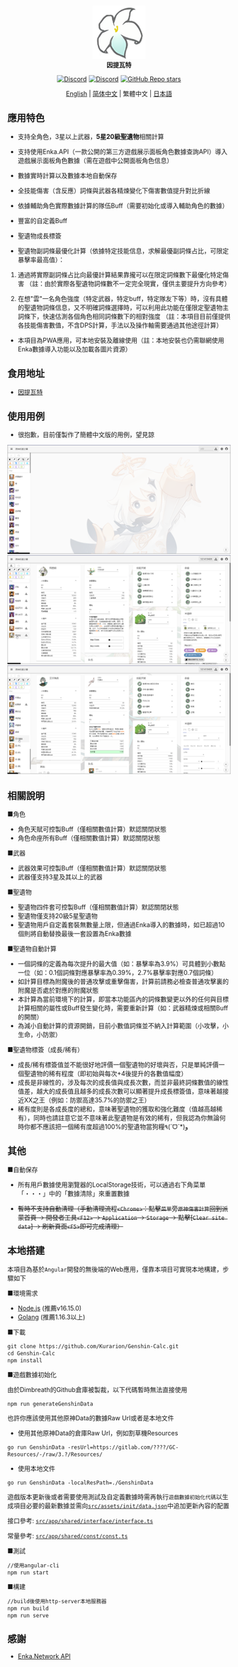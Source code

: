 
<p align="center">
    <img src="./logo-readme.png" height="120">
    <br>
    <strong>因提瓦特</strong>
<p>
<div align="center" style="display: flex;align-items: center;justify-content: center;gap: 0 5px;">
    <a href="https://discord.com/invite/GXjtmmFcYT">
        <img alt="Discord" src="https://img.shields.io/discord/1081186577570598914?color=blue&label=Discord&logo=Discord&style=flat-square">
    </a>
    <a target="_blank" href="https://qm.qq.com/cgi-bin/qm/qr?k=bi_PmMZ3t762gUCQ2CP1tOOzWbt7W1wx&jump_from=webapi&authKey=UPbPdmCHGuPomLNVj6uajaBwwk6G28u4mXCVr1ra5IRAtgJMy9TGDp+uFvGxJiHy">
        <img alt="Discord" src="https://img.shields.io/badge/QQ%20Group-635139720-green?logo=Tencent QQ&style=flat-square">
    </a>
    <a href="https://github.com/Kurarion/Genshin-Calc">
        <img alt="GitHub Repo stars" src="https://img.shields.io/github/stars/Kurarion/Genshin-calc?color=yellow&label=Stars&logo=GitHub&style=flat-square">
    </a>
</div>
<p align="center">
    <a href="./README.md">English</a> | 
    <a href="./README_CH_SIM.md">简体中文</a> | 
    繁體中文 | 
    <a href="./README_JP.md">日本語</a>
<p>

## 應用特色

+ 支持全角色，3星以上武器，**5星20級聖遺物**相關計算

+ 支持使用Enka.API（一款公開的第三方遊戲展示面板角色數據查詢API）導入遊戲展示面板角色數據（需在遊戲中公開面板角色信息）

+ 數據實時計算以及數據本地自動保存

+ 全技能傷害（含反應）詞條與武器各精煉變化下傷害數值提升對比折線

+ 依據輔助角色實際數據計算的隊伍Buff（需要初始化或導入輔助角色的數據）

+ 豐富的自定義Buff

+ 聖遺物成長標簽

+ 聖遺物副詞條最優化計算（依據特定技能信息，求解最優副詞條占比，可限定暴擊率最高值）：

1. 通過將實際副詞條占比向最優計算結果靠攏可以在限定詞條數下最優化特定傷害
（註：由於實際各聖遺物詞條數不一定完全現實，僅供主要提升方向參考）

2. 在想"雲"一名角色強度（特定武器，特定buff，特定隊友下等）時，沒有具體的聖遺物詞條信息，又不明確詞條選擇時，可以利用此功能在僅限定聖遺物主詞條下，快速估測各個角色相同詞條數下的相對強度
（註：本項目目前僅提供各技能傷害數值，不含DPS計算，手法以及操作軸需要通過其他途徑計算）

+ 本項目為PWA應用，可本地安裝及離線使用（註：本地安裝也仍需聯網使用Enka數據導入功能以及加載各圖片資源）

## 食用地址

+ <a href="https://genshin-calc.sirokuma.cc/" target="_blank">因提瓦特</a>

## 使用用例
+ 很抱歉，目前僅製作了簡體中文版的用例，望見諒
<div>
    <img src="./doc/new/anime_cn_sim_1.webp">
    <br>
    <img src="./doc/new/anime_cn_sim_2.webp">
    <br>
    <img src="./doc/new/anime_cn_sim_3.webp">
</div>

## 相關說明

■角色 

+ 角色天賦可控製Buff（僅相關數值計算）默認關閉狀態
+ 角色命座所有Buff（僅相關數值計算）默認關閉狀態

■武器

+ 武器效果可控製Buff（僅相關數值計算）默認關閉狀態
+ 武器僅支持3星及其以上的武器

■聖遺物

+ 聖遺物四件套可控製Buff（僅相關數值計算）默認關閉狀態
+ 聖遺物僅支持20級5星聖遺物
+ 聖遺物用戶自定義套裝無數量上限，但通過Enka導入的數據時，如已超過10個則將自動替換最後一套設置為Enka數據

■聖遺物自動計算

+ 一個詞條的定義為每次提升的最大值（如：暴擊率為3.9%）可具體到小數點一位（如：0.1個詞條對應暴擊率為0.39%，2.7%暴擊率對應0.7個詞條）
+ 如計算目標為附魔後的普通攻擊或重擊傷害，計算前請務必檢查普通攻擊裏的附魔是否處於對應的附魔狀態
+ 本計算為當前環境下的計算，即當本功能區內的詞條數變更以外的任何與目標計算相關的屬性或Buff發生變化時，需要重新計算（如：武器精煉或相關Buff的開關）
+ 為減小自動計算的資源開銷，目前小數值詞條並不納入計算範圍（小攻擊，小生命，小防禦）

■聖遺物標簽（成長/稀有）

+ 成長/稀有標簽值並不能很好地評價一個聖遺物的好壞與否，只是單純評價一個聖遺物的稀有程度（即初始與每次+4後提升的各數值幅度）
+ 成長是非線性的，涉及每次的成長值與成長次數，而並非最終詞條數值的線性值差，越大的成長值且越多的成長次數可以顯著提升成長標簽值，意味著越接近XX之王（例如：防禦高達35.7%的防禦之王）
+ 稀有度則是各成長度的總和，意味著聖遺物的獲取和強化難度（值越高越稀有），同時也請註意它並不意味著此聖遺物是有效的稀有，但我認為你無論何時你都不應該把一個稀有度超過100%的聖遺物當狗糧٩(ˊᗜˋ*)و 

## 其他

■自動保存

+ 所有用戶數據使用瀏覽器的LocalStorage技術，可以通過右下角菜單「・・・」中的「數據清除」來重置數據

+ ~~暫時不支持自動清理（手動清理流程`<Chrome>`：點擊`菜單`旁`原神傷害計算`回到派蒙首頁 -> 開發者工具`<F12>` -> `Application` -> `Storage` -> 點擊[`Clear site data`] -> 刷新頁面`<F5>`即可完成清理）~~


## 本地搭建

本項目為基於`Angular`開發的無後端的Web應用，僅靠本項目可實現本地構建，步驟如下

■環境需求

+ <a href="https://nodejs.org/en/download/" target="_blank">Node.js</a> (推薦v16.15.0)
+ <a href="https://go.dev/dl/" target="_blank">Golang</a> (推薦1.16.3以上)

■下載

```
git clone https://github.com/Kurarion/Genshin-Calc.git
cd Genshin-Calc
npm install
```
■遊戲數據初始化

由於Dimbreath的Github倉庫被製裁，以下代碼暫時無法直接使用
```
npm run generateGenshinData
```
也許你應該使用其他原神Data的數據Raw Url或者是本地文件
+ 使用其他原神Data的倉庫Raw Url，例如割草機Resources
```
go run GenshinData -resUrl=https://gitlab.com/????/GC-Resources/-/raw/3.?/Resources/
```
+ 使用本地文件
```
go run GenshinData -localResPath=./GenshinData
```
遊戲版本更新後或者需要使用測試及自定義數據時需再執行`遊戲數據初始化代碼`以生成項目必要的最新數據並需向<a href="https://github.com/Kurarion/Genshin-Calc/tree/main/src/assets/init/data.json" target="_blank">`src/assets/init/data.json`</a>中追加更新內容的配置

接口參考: <a href="https://github.com/Kurarion/Genshin-Calc/tree/main/src/app/shared/interface/interface.ts" target="_blank">`src/app/shared/interface/interface.ts`</a>

常量參考: <a href="https://github.com/Kurarion/Genshin-Calc/tree/main/src/app/shared/const/const.ts" target="_blank">`src/app/shared/const/const.ts`</a>

■測試

```
//使用angular-cli
npm run start
```
■構建
```
//build後使用http-server本地服務器
npm run build
npm run serve
```

## 感謝

+ <a href="https://github.com/EnkaNetwork/API-docs/" target="_blank">Enka.Network API</a>